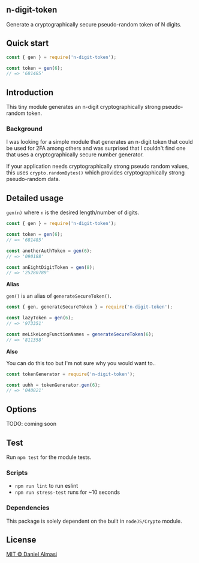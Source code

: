 ## n-digit-token

Generate a cryptographically secure pseudo-random token of N digits.

## Quick start

``` javascript
const { gen } = require('n-digit-token');

const token = gen(6);
// => '681485'
```

## Introduction

This tiny module generates an n-digit cryptographically strong pseudo-random token.

### Background

I was looking for a simple module that generates an n-digit token that could be used for 2FA among others and was surprised that I couldn't find one that uses a cryptographically secure number generator.

If your application needs cryptographically strong pseudo random values, this uses `crypto.randomBytes()` which provides cryptographically strong pseudo-random data.

## Detailed usage

`gen(n)` where `n` is the desired length/number of digits.

``` javascript
const { gen } = require('n-digit-token');

const token = gen(6);
// => '681485'

const anotherAuthToken = gen(6);
// => '090188'

const anEightDigitToken = gen(8);
// => '25280789'
```

__Alias__

`gen()` is an alias of `generateSecureToken()`.

``` javascript
const { gen, generateSecureToken } = require('n-digit-token');

const lazyToken = gen(6);
// => '973351'

const meLikeLongFunctionNames = generateSecureToken(6);
// => '811358'
```

__Also__

You can do this too but I'm not sure why you would want to..

``` javascript
const tokenGenerator = require('n-digit-token');

const uuhh = tokenGenerator.gen(6);
// => '040821'
```

## Options

TODO: coming soon

## Test

Run `npm test` for the module tests.

### Scripts

- `npm run lint` to run eslint
- `npm run stress-test` runs for ~10 seconds

### Dependencies

This package is solely dependent on the built in `nodeJS/Crypto` module.

## License

[MIT © Daniel Almasi](https://github.com/almasen/n-digit-token/blob/master/LICENSE)